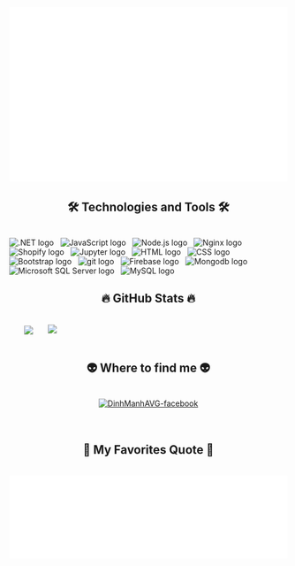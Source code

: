 <!-- DinhManhAVG -->
<a href="#" target="_blank">
  <img src="svg/DinhManhAVG.svg" width="1200" alt="trungquandev-official" />
</a>

<h2 align="center">🛠 Technologies and Tools 🛠</h2>
<br>
<!-- https://simpleicons.org/ -->
<span><img src="https://img.shields.io/badge/.NET-282C34?logo=.NET&logoColor=F7DF1E" alt=".NET logo" title=".NET" height="25" /></span>
&nbsp;
<span><img src="https://img.shields.io/badge/JavaScript-282C34?logo=javascript&logoColor=#F7DF1E" alt="JavaScript logo" title="JavaScript" height="25" /></span>
&nbsp;
<span><img src="https://img.shields.io/badge/Node.js-282C34?logo=Node.js&logoColor=#339933" alt="Node.js logo" title="Node.js" height="25" /></span>
&nbsp;
<span><img src="https://img.shields.io/badge/Nginx-282C34?logo=nginx&logoColor=#009639" alt="Nginx logo" title="Nginx" height="25" /></span>
&nbsp;
<span><img src="https://img.shields.io/badge/Shopify-282C34?logo=shopify&logoColor=#7AB55C" alt="Shopify logo" title="Shopify" height="25" /></span>
&nbsp;
<span><img src="https://img.shields.io/badge/Jupyter-282C34?logo=jupyter&logoColor=#F37626" alt="Jupyter logo" title="Jupyter" height="25" /></span>
&nbsp;
<span><img src="https://img.shields.io/badge/HTML5-282C34?logo=HTML5&logoColor=#E34F26" alt="HTML logo" title="HTML" height="25" /></span>
&nbsp;
<span><img src="https://img.shields.io/badge/CSS3-282C34?logo=CSS3&logoColor=#1572B6" alt="CSS logo" title="CSS" height="25" /></span>
&nbsp;
<span><img src="https://img.shields.io/badge/Bootstrap-282C34?logo=Bootstrap&logoColor=#7952B3" alt="Bootstrap logo" title="Bootstrap" height="25" /></span>
&nbsp;
<span><img src="https://img.shields.io/badge/git-282C34?logo=git&logoColor=F05032" alt="git logo" title="git" height="25" /></span>
&nbsp;
<span><img src="https://img.shields.io/badge/Firebase-282C34?logo=firebase&logoColor=#FFCA28" alt="Firebase logo" title="Firebase" height="25" /></span>
&nbsp;
<span><img src="https://img.shields.io/badge/Mongodb-282C34?logo=mongodb&logoColor=#47A248" alt="Mongodb logo" title="Mongodb" height="25" /></span>
&nbsp;
<span><img src="https://img.shields.io/badge/Microsoft SQL Server-282C34?logo=microsoft SQL Server&logoColor=#CC2927" alt="Microsoft SQL Server logo" title="Microsoft SQL Server" height="25" /></span>
&nbsp;
<span><img src="https://img.shields.io/badge/MySQL-282C34?logo=MySQL&logoColor=#4479A1" alt="MySQL logo" title="MySQL" height="25" /></span>
&nbsp;

<br>
<h2 align="center">🔥 GitHub Stats 🔥</h2>
<!-- https://github.com/anuraghazra/github-readme-stats -->
<br>
<div align=center>
  <a href="#" title="DinhManhAVG">
    <img width="315" align="center" src="https://github-readme-stats.vercel.app/api/top-langs/?username=DinhManhAVG&theme=tokyonight" />
  </a>
  <a href="#" title="DinhManhAVG">
    <img align="right" width="434" src="https://github-readme-stats.vercel.app/api?username=DinhManhAVG&show_icons=true&theme=react&border_color=61dafb&hide_border=true" />
  </a>
</div>

<br>
<h2 align="center">👽 Where to find me 👽</h2>
<br>
<!-- https://icons8.com -->
<div align="center">
  <a href="https://www.facebook.com/manhtran07" target="blank">
    <img src="https://img.icons8.com/bubbles/100/000000/facebook-new.png" alt="DinhManhAVG-facebook" />
  </a>
</div>

<br>

<br>
<h2 align="center">📑 My Favorites Quote 📑</h2>
<br>
<a href="#" target="_blank">
  <img src="svg/DinhManhAVG-quotes.svg" width="846" height="150" alt="trungquandev-official" />
</a>
